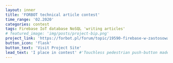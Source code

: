 ```yaml
---
layout: inner
title: 'FORBOT technical article contest'
time_range: '02.2020'
categories: contest
tags: Firebase IoT database NoSQL 'writing articles'
# featured_image: 'img/posts/project-bip.png'
project_link: 'https://forbot.pl/forum/topic/19590-firebase-w-zastosowaniach-iot-1-czym-jest-firebase-jak-zaczac'
button_icon: 'flask'
button_text: 'Visit Project Site'
lead_text: 'I place in contest' #'Touchless pedestrian push-button made by SmartCity PW. My role was to make a prototype based on Arduino, IR sensor and display.'
---
```

